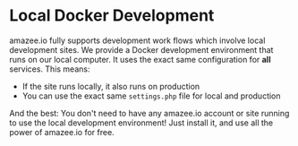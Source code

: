 # Local Docker Development

amazee.io fully supports development work flows which involve local development sites. We provide a Docker development environment that runs on our local computer.
It uses the exact same configuration for **all** services. This means:
- If the site runs locally, it also runs on production
- You can use the exact same `settings.php` file for local and production

And the best: You don't need to have any amazee.io account or site running to use the local development environment! Just install it, and use all the power of amazee.io for free.